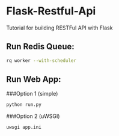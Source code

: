# Flask-Restful-Api
Tutorial for building RESTFul API with Flask

## Run Redis Queue:

```bash
rq worker --with-scheduler
```

## Run Web App:


###Option 1 (simple)
```bash
python run.py
```


###Option 2 (uWSGI)

```bash
uwsgi app.ini
```
